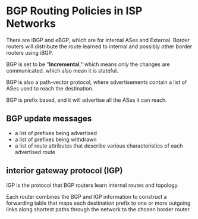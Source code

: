 # BGP Routing Policies in ISP Networks

There are iBGP and eBGP, which are for internal ASes and External. Border routers will distribute the route learned to internal and possibly other border routers using iBGP.

BGP is set to be "**Incremental**," which means only the changes are communicated. which also mean it is stateful.

BGP is also a path-vector protocol, where advertisements contain a list of ASes used to reach the destination.

BGP is prefix based, and it will advertise all the ASes it can reach.

## BGP update messages

* a list of prefixes being advertised
* a list of prefixes being withdrawn
* a list of route attributes that describe various characteristics of each advertised route

## interior gateway protocol (IGP)

IGP is the protocol that BGP routers learn internal routes and topology.

Each router combines the BGP and IGP information to construct a forwarding table that maps each destination prefix to one or more outgoing links along shortest paths through the network to the chosen border router.

